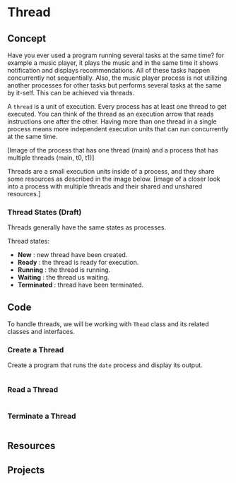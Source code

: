 # Thread 


## Concept
Have you ever used a program running several tasks at the same time? for example a music player, it plays the music and in the same time it shows notification and displays recommendations. All of these tasks happen concurrently not sequentially. Also, the music player process is not utilizing another processes for other tasks but performs several tasks at the same by it-self. This can be achieved via threads. 

A `thread` is a unit of execution. Every process has at least one thread to get executed. You can think of the thread as an execution arrow that reads instructions one after the other.
Having more than one thread in a single process means more independent execution units that can run concurrently at the same time.

[Image of the process that has one thread (main) and a process that has multiple threads (main, t0, t1)]

Threads are a small execution units inside of a process, and they share some resources as described in the image below.
[image of a closer look into a process with multiple threads and their shared and unshared resources.]


### Thread States (Draft)
Threads generally have the same states as processes.

Thread states:
- **New** : new thread have been created.
- **Ready** : the thread is ready for execution.
- **Running** : the thread is running.
- **Waiting** : the thread us waiting.
- **Terminated** : thread have been terminated.


## Code 
To handle threads, we will be working with `Thead` class and its related classes and interfaces.

### Create a Thread

Create a program that runs the `date` process and display its output.
```java

```

### Read a Thread

```java

```

### Terminate a Thread

```java

```

## Resources

## Projects
